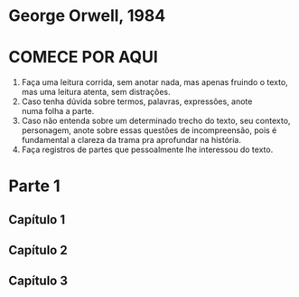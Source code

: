 # George Orwell, 1984

# COMECE POR AQUI

1. Faça uma leitura corrida, sem anotar nada, mas apenas fruindo o texto, mas uma leitura atenta, sem distrações.
2. Caso tenha dúvida sobre termos, palavras, expressões, anote numa folha a parte.
3. Caso não entenda sobre um determinado trecho do texto, seu contexto, personagem, anote sobre essas questões de incompreensão, pois é fundamental a clareza da trama pra aprofundar na história.
4. Faça registros de partes que pessoalmente lhe interessou do texto.

# Parte 1
## Capítulo 1
## Capítulo 2
## Capítulo 3
